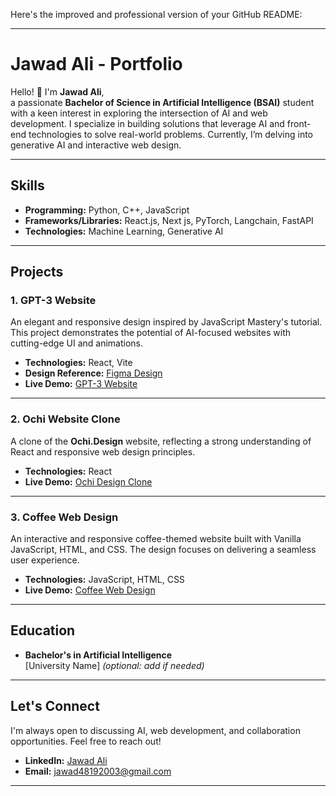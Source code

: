 Here's the improved and professional version of your GitHub README:

---

# Jawad Ali - Portfolio

Hello! 👋 I'm **Jawad Ali**,  
a passionate **Bachelor of Science in Artificial Intelligence (BSAI)** student with a keen interest in exploring the intersection of AI and web development. I specialize in building solutions that leverage AI and front-end technologies to solve real-world problems. Currently, I’m delving into generative AI and interactive web design.

---

## Skills

- **Programming:** Python, C++, JavaScript  
- **Frameworks/Libraries:** React.js, Next js, PyTorch, Langchain, FastAPI  
- **Technologies:** Machine Learning, Generative AI

---

## Projects

### 1. GPT-3 Website  
An elegant and responsive design inspired by JavaScript Mastery's tutorial. This project demonstrates the potential of AI-focused websites with cutting-edge UI and animations.  

- **Technologies:** React, Vite  
- **Design Reference:** [Figma Design](https://www.figma.com/design/lz9lLpFHMxHm2odnwM3R0z/gpt3?node-id=0-15&node-type=symbol&t=eV26Obo9iKf2u7iJ-0)  
- **Live Demo:** [GPT-3 Website](https://gpt-3-eosin.vercel.app/)  

---

### 2. Ochi Website Clone  
A clone of the **Ochi.Design** website, reflecting a strong understanding of React and responsive web design principles.  

- **Technologies:** React  
- **Live Demo:** [Ochi Design Clone](https://ochi-clone-kappa.vercel.app/)  

---

### 3. Coffee Web Design  
An interactive and responsive coffee-themed website built with Vanilla JavaScript, HTML, and CSS. The design focuses on delivering a seamless user experience.  

- **Technologies:** JavaScript, HTML, CSS  
- **Live Demo:** [Coffee Web Design](https://frabjous-trifle-5055d8.netlify.app/)  

---

## Education

- **Bachelor's in Artificial Intelligence**  
  [University Name] *(optional: add if needed)*  

---

## Let's Connect  

I'm always open to discussing AI, web development, and collaboration opportunities. Feel free to reach out!  

- **LinkedIn:** [Jawad Ali](https://www.linkedin.com/in/jawad-ali-shahid)  
- **Email:** jawad48192003@gmail.com  

--- 
